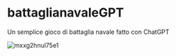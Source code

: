 # battaglianavaleGPT
Un semplice gioco di battaglia navale fatto con ChatGPT

![mxxg2hnul75e1](https://github.com/user-attachments/assets/1cb770ab-cd2e-4675-b7ea-16aac79d7032)
